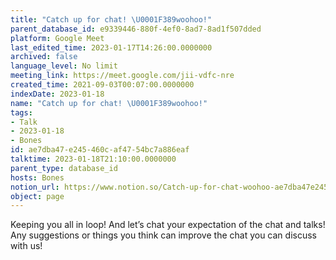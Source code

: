 ```yaml
---
title: "Catch up for chat! \U0001F389woohoo!"
parent_database_id: e9339446-880f-4ef0-8ad7-8ad1f507dded
platform: Google Meet
last_edited_time: 2023-01-17T14:26:00.0000000
archived: false
language_level: No limit
meeting_link: https://meet.google.com/jii-vdfc-nre
created_time: 2021-09-03T00:07:00.0000000
indexDate: 2023-01-18
name: "Catch up for chat! \U0001F389woohoo!"
tags:
- Talk
- 2023-01-18
- Bones
id: ae7dba47-e245-460c-af47-54bc7a886eaf
talktime: 2023-01-18T21:10:00.0000000
parent_type: database_id
hosts: Bones
notion_url: https://www.notion.so/Catch-up-for-chat-woohoo-ae7dba47e245460caf4754bc7a886eaf
object: page
---
```


Keeping you all in loop! And let’s chat your expectation of the chat and talks!
Any suggestions or things you think can improve the chat you can discuss with us!





